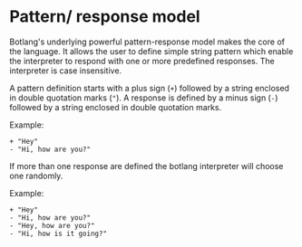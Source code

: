 # Pattern/ response model

Botlang's underlying powerful pattern-response model makes the core of the language. It allows the user to define simple string pattern which enable the interpreter to respond with one or more predefined responses. The interpreter is case insensitive.

A pattern definition starts with a plus sign (`+`) followed by a string enclosed in double quotation marks (`"`). A response is defined by a minus sign (`-`) followed by a string enclosed in double quotation marks.

Example:
```
+ "Hey"
- "Hi, how are you?"
```

If more than one response are defined the botlang interpreter will choose one randomly.

Example:
```
+ "Hey"
- "Hi, how are you?"
- "Hey, how are you?"
- "Hi, how is it going?"
```
